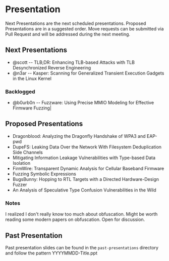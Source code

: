 # Presentation
Next Presentations are the next scheduled presentations.
Proposed Presentations are in a suggested order. Move requests can be submitted via Pull Request and will be addressed during the next meeting.

## Next Presentations
- @scott   -- TLB;DR: Enhancing TLB-based Attacks with TLB Desynchronized Reverse Engineering
- @n3ar    -- Kasper: Scanning for Generalized Transient Execution Gadgets in the Linux Kernel

### Backlogged
- @b0urb0n -- Fuzzware: Using Precise MMIO Modeling for Effective Firmware Fuzzing|

## Proposed Presentations
- Dragonblood: Analyzing the Dragonfly Handshake of WPA3 and EAP-pwd
- DupeFS: Leaking Data Over the Network With Filesystem Deduplication Side Channels
- Mitigating Information Leakage Vulnerabilities with Type-based Data Isolation
- FirmWire: Transparent Dynamic Analysis for Cellular Baseband Firmware
- Fuzzing Symbolic Expressions
- BugsBunny: Hopping to RTL Targets with a Directed Hardware-Design Fuzzer
- An Analysis of Speculative Type Confusion Vulnerabilities in the Wild

### Notes
I realized I don't really know too much about obfuscation. Might be worth reading some modern papers on obfuscation. Open for discussion.

## Past Presentation
Past presentation slides can be found in the `past-presentations` directory and follow the pattern YYYYMMDD-Title.ppt

